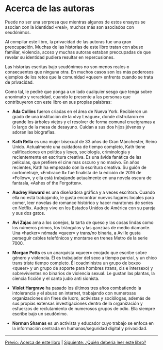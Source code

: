 # Acerca de las autoras

Puede no ser una sorpresa que mientras algunos de estos ensayos se asocian con
la identidad «real», muchos más son asociados con seudónimos.

Al compilar este libro, la privacidad de las autoras fue una gran preocupación.
Muchas de las historias de este libro tratan con abuso familiar, violencia,
acoso y muchas autoras estaban preocupadas de que revelar su identidad pudiera
resultar en repercusiones.

Las historias escritas bajo seudónimos no son menos reales o consecuentes que
ninguna otra. En muchos casos son los más poderosos ejemplos de los retos que
la comunidad «queer» enfrenta cuando se trata de privacidad.

Como tal, le pediré que ponga a un lado cualquier sesgo que tenga sobre
anonimato y veracidad, cuando le presente a las personas que contribuyeron con
este libro en sus propias palabras:

 * **Ada Collins** fueron criadas en el área de Nueva York. Recibieron un grado
   de una institución de la «Ivy League», donde disfrutaron en grande los
   árboles viejos y el resolver de forma comunal crucigramas a lo largo de la
   mesa de desayuno. Cuidan a sus dos hijos jóvenes y adoran las biografías.

 * **Kath Rella** es una mujer bisexual de 33 años de Gran Mánchester, Reino
   Unido. Actualmente una cuidadora de tiempo completo, Kath tiene
   calificaciones en política y leyes, sociología, criminología y recientemente
   en escritura creativa. Es una ávida fanática de las películas, que prefiere
   el cine mas oscuro y no masivo. En años recientes, Kath ha empezado con la
   escritura creativa. Su guión de cortometraje, «Embrace It» fue finalista de
   la edición de 2016 de «Follow», y ella está trabajando actualmente en una
   novela oscura de fantasía, «Ashes of the Forgotten».

 * **Audrey Howard** es una diseñadora gráfica y a veces escritora. Cuando ella
   no está trabajando, le gusta encontrar nuevos lugares locales para comer,
   leer novelas de romance histórico y hacer maratones de series en Netflix.
   Audrey vive en los Estados Unidos de América con su pareja y sus dos gatos.

 * **Avi Zajac** ama a los conejos, la tarta de queso y las cosas lindas como
   los números primos, los triángulos y las ganzúas de medio diamante. Una
   «hacker» nómada «queer» y trans/no binaria, a Avi le gusta perseguir cables
   telefónicos y montarse en trenes Metro de la serie 7000.

 * **Morgan Potts** es un anarquista «queer» enojado que escribe sobre género
   y violencia. Él es trabajador del sexo a tiempo parcial, y un chico trans
   triste tiempo completo. Él coadministra un grupo de boxeo «queer» y un grupo
   de soporte para hombres (trans, cis e intersexo) y sobrevivientes no
   binarios de violencia sexual. Le gustan las plantas, la ciencia ficción y
   el canto judío anti sionista.

 * **Violet Hargrave** ha pasado los últimos tres años combatiendo la
   intolerancia y el abuso en internet, trabajando con numerosas organizaciones
   sin fines de lucro, activistas y sociólogas, además de sus propias extensas
   investigaciones dentro de la organización y esfuerzos de reclutamiento de
   numerosos grupos de odio. Ella siempre escribe bajo un seudónimo.

 * **Norman Shamas** es un activista y educador cuyo trabajo se enfoca en la
   información centrada en humanas/seguridad digital y privacidad.

***

[Previo: Acerca de este libro](acerca-del-libro.md) | [Siguiente: ¿Quién debería leer este libro?](quien-deberia-leer.md)